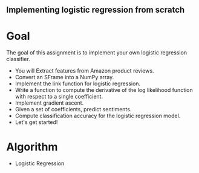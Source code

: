 ## Implementing logistic regression from scratch
# Goal

The goal of this assignment is to implement your own logistic regression classifier. 

  - You will Extract features from Amazon product reviews. 
  - Convert an SFrame into a NumPy array.
  - Implement the link function for logistic regression.
  - Write a function to compute the derivative of the log likelihood function with respect to a single coefficient.
  - Implement gradient ascent.
  - Given a set of coefficients, predict sentiments.
  - Compute classification accuracy for the logistic regression model.
  - Let's get started!

# Algorithm
- Logistic Regression

